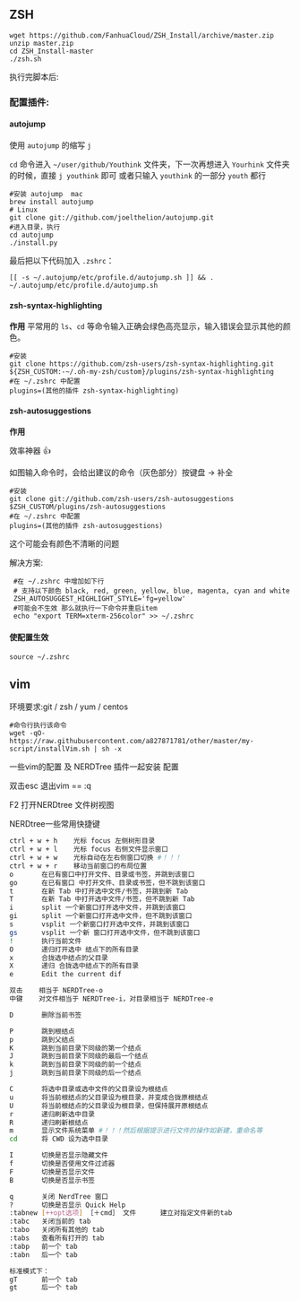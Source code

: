 ## ZSH

```shell
wget https://github.com/FanhuaCloud/ZSH_Install/archive/master.zip
unzip master.zip
cd ZSH_Install-master
./zsh.sh
```

执行完脚本后:

### 配置插件:

#### autojump

使用 `autojump` 的缩写 `j`

`cd` 命令进入 `~/user/github/Youthink` 文件夹，下一次再想进入 `Yourhink` 文件夹的时候，直接 `j youthink` 即可
或者只输入 `youthink` 的一部分 `youth` 都行



```shell
#安装 autojump  mac
brew install autojump
# Linux
git clone git://github.com/joelthelion/autojump.git
#进入目录，执行
cd autojump
./install.py
```

最后把以下代码加入 `.zshrc`：

```shell
[[ -s ~/.autojump/etc/profile.d/autojump.sh ]] && . ~/.autojump/etc/profile.d/autojump.sh
```

#### zsh-syntax-highlighting

**作用** 平常用的 `ls`、`cd` 等命令输入正确会绿色高亮显示，输入错误会显示其他的颜色。

```shell
#安装
git clone https://github.com/zsh-users/zsh-syntax-highlighting.git ${ZSH_CUSTOM:-~/.oh-my-zsh/custom}/plugins/zsh-syntax-highlighting
#在 ~/.zshrc 中配置
plugins=(其他的插件 zsh-syntax-highlighting)
```



#### zsh-autosuggestions

**作用**

效率神器 👍

如图输入命令时，会给出建议的命令（灰色部分）按键盘 → 补全

```shell
#安装
git clone git://github.com/zsh-users/zsh-autosuggestions $ZSH_CUSTOM/plugins/zsh-autosuggestions
#在 ~/.zshrc 中配置
plugins=(其他的插件 zsh-autosuggestions)
```

这个可能会有颜色不清晰的问题

解决方案:

```shell
 #在 ~/.zshrc 中增加如下行
 # 支持以下颜色 black, red, green, yellow, blue, magenta, cyan and white 
 ZSH_AUTOSUGGEST_HIGHLIGHT_STYLE='fg=yellow'
 #可能会不生效 那么就执行一下命令并重启item
 echo "export TERM=xterm-256color" >> ~/.zshrc
```



#### 使配置生效

```shell
source ~/.zshrc
```



## vim

环境要求:git /  zsh / yum  / centos

```shell
#命令行执行该命令
wget -qO- https://raw.githubusercontent.com/a827871781/other/master/my-script/installVim.sh | sh -x
```

一些vim的配置 及 NERDTree 插件一起安装 配置

双击esc 退出vim  == :q

F2 打开NERDtree 文件树视图

NERDtree一些常用快捷键

```bash
ctrl + w + h    光标 focus 左侧树形目录
ctrl + w + l    光标 focus 右侧文件显示窗口
ctrl + w + w    光标自动在左右侧窗口切换 #！！！
ctrl + w + r    移动当前窗口的布局位置
o       在已有窗口中打开文件、目录或书签，并跳到该窗口
go      在已有窗口 中打开文件、目录或书签，但不跳到该窗口
t       在新 Tab 中打开选中文件/书签，并跳到新 Tab
T       在新 Tab 中打开选中文件/书签，但不跳到新 Tab
i       split 一个新窗口打开选中文件，并跳到该窗口
gi      split 一个新窗口打开选中文件，但不跳到该窗口
s       vsplit 一个新窗口打开选中文件，并跳到该窗口
gs      vsplit 一个新 窗口打开选中文件，但不跳到该窗口
!       执行当前文件
O       递归打开选中 结点下的所有目录
x       合拢选中结点的父目录
X       递归 合拢选中结点下的所有目录
e       Edit the current dif

双击    相当于 NERDTree-o
中键    对文件相当于 NERDTree-i，对目录相当于 NERDTree-e

D       删除当前书签

P       跳到根结点
p       跳到父结点
K       跳到当前目录下同级的第一个结点
J       跳到当前目录下同级的最后一个结点
k       跳到当前目录下同级的前一个结点
j       跳到当前目录下同级的后一个结点

C       将选中目录或选中文件的父目录设为根结点
u       将当前根结点的父目录设为根目录，并变成合拢原根结点
U       将当前根结点的父目录设为根目录，但保持展开原根结点
r       递归刷新选中目录
R       递归刷新根结点
m       显示文件系统菜单 #！！！然后根据提示进行文件的操作如新建，重命名等
cd      将 CWD 设为选中目录

I       切换是否显示隐藏文件
f       切换是否使用文件过滤器
F       切换是否显示文件
B       切换是否显示书签

q       关闭 NerdTree 窗口
?       切换是否显示 Quick Help
:tabnew [++opt选项] ［＋cmd］ 文件      建立对指定文件新的tab
:tabc   关闭当前的 tab
:tabo   关闭所有其他的 tab
:tabs   查看所有打开的 tab
:tabp   前一个 tab
:tabn   后一个 tab

标准模式下：
gT      前一个 tab
gt      后一个 tab
```